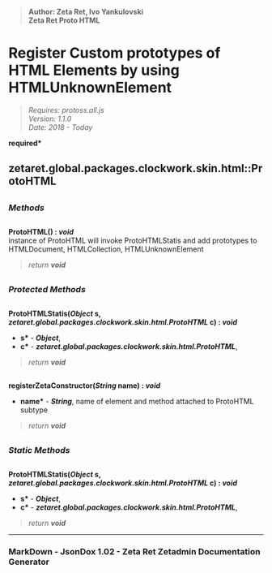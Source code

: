 > __Author: Zeta Ret, Ivo Yankulovski__  
> __Zeta Ret Proto HTML__  
# Register Custom prototypes of HTML Elements by using HTMLUnknownElement  
> *Requires: protoss.all.js*  
> *Version: 1.1.0*  
> *Date: 2018 - Today*  

__required*__

## zetaret.global.packages.clockwork.skin.html::ProtoHTML  


##  
### *Methods*  

##  
__ProtoHTML() : *void*__  
instance of ProtoHTML will invoke ProtoHTMLStatis and add prototypes to HTMLDocument, HTMLCollection, HTMLUnknownElement  
> *return __void__*  

##  
### *Protected Methods*  

##  
__ProtoHTMLStatis(*Object* s, *zetaret.global.packages.clockwork.skin.html.ProtoHTML* c) : *void*__  
  
- __s*__ - __*Object*__,   
- __c*__ - __*zetaret.global.packages.clockwork.skin.html.ProtoHTML*__,   
> *return __void__*  

##  
__registerZetaConstructor(*String* name) : *void*__  
  
- __name*__ - __*String*__, name of element and method attached to ProtoHTML subtype  
> *return __void__*  

##  
### *Static Methods*  

##  
__ProtoHTMLStatis(*Object* s, *zetaret.global.packages.clockwork.skin.html.ProtoHTML* c) : *void*__  
  
- __s*__ - __*Object*__,   
- __c*__ - __*zetaret.global.packages.clockwork.skin.html.ProtoHTML*__,   
> *return __void__*  

---  
### MarkDown - JsonDox 1.02 - Zeta Ret Zetadmin Documentation Generator